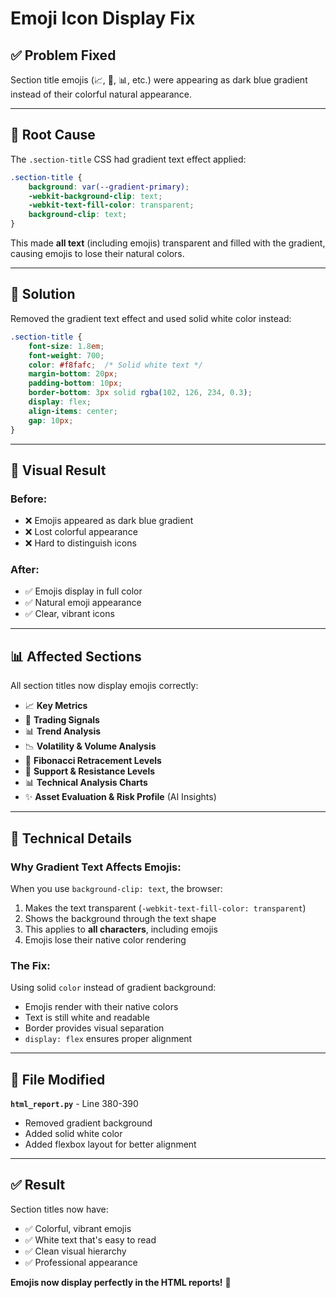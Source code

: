 # Emoji Icon Display Fix

## ✅ Problem Fixed

Section title emojis (📈, 🎯, 📊, etc.) were appearing as dark blue gradient instead of their colorful natural appearance.

---

## 🐛 Root Cause

The `.section-title` CSS had gradient text effect applied:

```css
.section-title {
    background: var(--gradient-primary);
    -webkit-background-clip: text;
    -webkit-text-fill-color: transparent;
    background-clip: text;
}
```

This made **all text** (including emojis) transparent and filled with the gradient, causing emojis to lose their natural colors.

---

## 🔧 Solution

Removed the gradient text effect and used solid white color instead:

```css
.section-title {
    font-size: 1.8em;
    font-weight: 700;
    color: #f8fafc;  /* Solid white text */
    margin-bottom: 20px;
    padding-bottom: 10px;
    border-bottom: 3px solid rgba(102, 126, 234, 0.3);
    display: flex;
    align-items: center;
    gap: 10px;
}
```

---

## 🎨 Visual Result

### Before:
- ❌ Emojis appeared as dark blue gradient
- ❌ Lost colorful appearance
- ❌ Hard to distinguish icons

### After:
- ✅ Emojis display in full color
- ✅ Natural emoji appearance
- ✅ Clear, vibrant icons

---

## 📊 Affected Sections

All section titles now display emojis correctly:
- 📈 **Key Metrics**
- 🎯 **Trading Signals**
- 📊 **Trend Analysis**
- 📉 **Volatility & Volume Analysis**
- 🎯 **Fibonacci Retracement Levels**
- 📍 **Support & Resistance Levels**
- 📊 **Technical Analysis Charts**
- ✨ **Asset Evaluation & Risk Profile** (AI Insights)

---

## 🎯 Technical Details

### Why Gradient Text Affects Emojis:

When you use `background-clip: text`, the browser:
1. Makes the text transparent (`-webkit-text-fill-color: transparent`)
2. Shows the background through the text shape
3. This applies to **all characters**, including emojis
4. Emojis lose their native color rendering

### The Fix:

Using solid `color` instead of gradient background:
- Emojis render with their native colors
- Text is still white and readable
- Border provides visual separation
- `display: flex` ensures proper alignment

---

## 📝 File Modified

**`html_report.py`** - Line 380-390
- Removed gradient background
- Added solid white color
- Added flexbox layout for better alignment

---

## ✅ Result

Section titles now have:
- ✅ Colorful, vibrant emojis
- ✅ White text that's easy to read
- ✅ Clean visual hierarchy
- ✅ Professional appearance

**Emojis now display perfectly in the HTML reports!** 🎉
